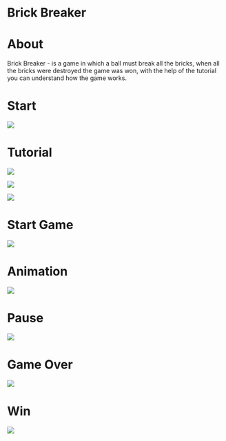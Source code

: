 # Brick Breaker

# About

Brick Breaker - is a game in which a ball must break all the bricks, when all the bricks were destroyed the game was won, with the help of the tutorial you can understand how the game works.

# Start

![](https://github.com/TiberiuTech/Photos/blob/main/Photos/Start.jpg?raw=true)

# Tutorial

![](https://github.com/TiberiuTech/Photos/blob/main/Photos/Tutorial%201.jpg?raw=true)

![](https://github.com/TiberiuTech/Photos/blob/main/Photos/Tutorial%202.jpg?raw=true)

![](https://github.com/TiberiuTech/Photos/blob/main/Photos/Tutorial%203.jpg?raw=true)

# Start Game

![](https://github.com/TiberiuTech/Photos/blob/main/Photos/Start%20Game.jpg?raw=true)

# Animation

![](https://github.com/TiberiuTech/Photos/blob/main/Photos/Animation.jpg?raw=true)

# Pause

![](https://github.com/TiberiuTech/Photos/blob/main/Photos/Pause.jpg?raw=true)

# Game Over

![](https://github.com/TiberiuTech/Photos/blob/main/Photos/Game%20Over.jpg?raw=true)

# Win

![](https://github.com/TiberiuTech/Photos/blob/main/Photos/Win.jpg?raw=true)



